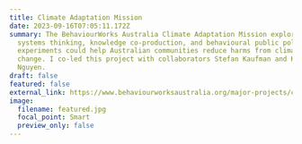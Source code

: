 ```yaml
---
title: Climate Adaptation Mission
date: 2023-09-16T07:05:11.172Z
summary: The BehaviourWorks Australia Climate Adaptation Mission explores how
  systems thinking, knowledge co-production, and behavioural public policy
  experiments could help Australian communities reduce harms from climate
  change. I﻿ co-led this project with collaborators Stefan Kaufman and Kien
  Nguyen.
draft: false
featured: false
external_link: https://www.behaviourworksaustralia.org/major-projects/climate-adaptation-mission
image:
  filename: featured.jpg
  focal_point: Smart
  preview_only: false
---
```

